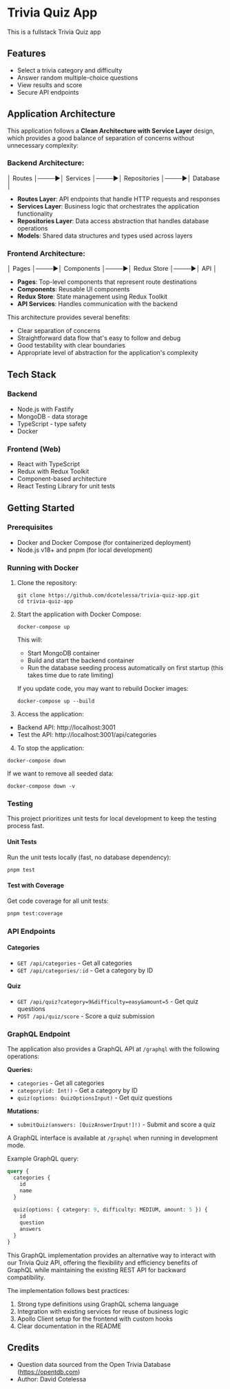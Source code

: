 # Trivia Quiz App

This is a fullstack Trivia Quiz app
## Features

- Select a trivia category and difficulty
- Answer random multiple-choice questions
- View results and score
- Secure API endpoints

## Application Architecture

This application follows a **Clean Architecture with Service Layer** design, which provides a good balance of separation of concerns without unnecessary complexity:

### Backend Architecture:
│    Routes   │────▶│   Services  │────▶│ Repositories │────▶│   Database  │

- **Routes Layer**: API endpoints that handle HTTP requests and responses
- **Services Layer**: Business logic that orchestrates the application functionality
- **Repositories Layer**: Data access abstraction that handles database operations
- **Models**: Shared data structures and types used across layers

### Frontend Architecture:
│    Pages    │────▶│  Components │────▶│ Redux Store │────▶│     API     │

- **Pages**: Top-level components that represent route destinations
- **Components**: Reusable UI components
- **Redux Store**: State management using Redux Toolkit
- **API Services**: Handles communication with the backend

This architecture provides several benefits:
- Clear separation of concerns
- Straightforward data flow that's easy to follow and debug
- Good testability with clear boundaries
- Appropriate level of abstraction for the application's complexity

## Tech Stack

### Backend
- Node.js with Fastify
- MongoDB - data storage
- TypeScript - type safety
- Docker

### Frontend (Web)

- React with TypeScript
- Redux with Redux Toolkit
- Component-based architecture
- React Testing Library for unit tests

## Getting Started

### Prerequisites
- Docker and Docker Compose (for containerized deployment)
- Node.js v18+ and pnpm (for local development)

### Running with Docker

1. Clone the repository:
   ```
   git clone https://github.com/dcotelessa/trivia-quiz-app.git
   cd trivia-quiz-app
   ```

2. Start the application with Docker Compose:
   ```
   docker-compose up
   ```

   This will:
   - Start MongoDB container
   - Build and start the backend container
   - Run the database seeding process automatically on first startup (this takes time due to rate limiting)

   If you update code, you may want to rebuild Docker images:
   ```
   docker-compose up --build
   ```

3. Access the application:
- Backend API: http://localhost:3001
- Test the API: http://localhost:3001/api/categories

4. To stop the application:
```
docker-compose down
```

If we want to remove all seeded data:
```
docker-compose down -v
```

### Testing

This project prioritizes unit tests for local development to keep the testing process fast.

#### Unit Tests

Run the unit tests locally (fast, no database dependency):
```bash
pnpm test
```

#### Test with Coverage

Get code coverage for all unit tests:

```bash
pnpm test:coverage
```
### API Endpoints

#### Categories
- `GET /api/categories` - Get all categories
- `GET /api/categories/:id` - Get a category by ID

#### Quiz
- `GET /api/quiz?category=9&difficulty=easy&amount=5` - Get quiz questions
- `POST /api/quiz/score` - Score a quiz submission

### GraphQL Endpoint

The application also provides a GraphQL API at `/graphql` with the following operations:

**Queries:**
- `categories` - Get all categories
- `category(id: Int!)` - Get a category by ID
- `quiz(options: QuizOptionsInput)` - Get quiz questions

**Mutations:**
- `submitQuiz(answers: [QuizAnswerInput!]!)` - Submit and score a quiz

A GraphQL interface is available at `/graphql` when running in development mode.

Example GraphQL query:
```graphql
query {
  categories {
    id
    name
  }
  
  quiz(options: { category: 9, difficulty: MEDIUM, amount: 5 }) {
    id
    question
    answers
  }
}
```
This GraphQL implementation provides an alternative way to interact with our Trivia Quiz API, offering the flexibility and efficiency benefits of GraphQL while maintaining the existing REST API for backward compatibility.

The implementation follows best practices:
1. Strong type definitions using GraphQL schema language
2. Integration with existing services for reuse of business logic
3. Apollo Client setup for the frontend with custom hooks
4. Clear documentation in the README


## Credits
- Question data sourced from the Open Trivia Database (https://opentdb.com)
- Author: David Cotelessa
